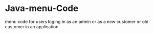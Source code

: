 # Java-menu-Code
menu code for users loging in as an admin or as a new customer or old customer in an application.
